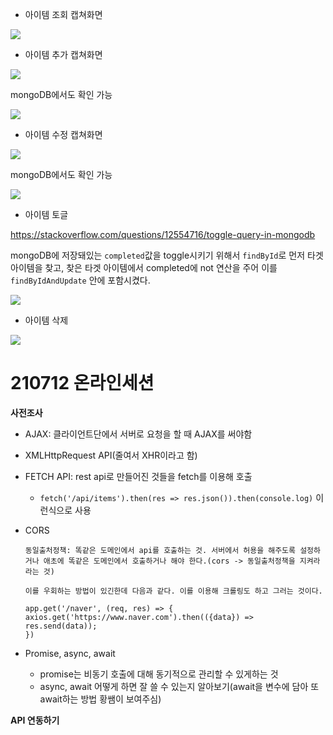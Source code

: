 - 아이템 조회 캡쳐화면

![](https://images.velog.io/images/pul8219/post/3a4a6044-49ab-47f1-a5f2-0f3da5262e2a/image.png)

- 아이템 추가 캡쳐화면

![](https://images.velog.io/images/pul8219/post/e709d55a-f8ce-4f89-84aa-b7e91252dcbf/image.png)

mongoDB에서도 확인 가능

![](https://images.velog.io/images/pul8219/post/54d5df07-33d7-4588-987b-03206cd12c61/image.png)

- 아이템 수정 캡쳐화면

![](https://images.velog.io/images/pul8219/post/28638f0a-cc04-40cc-a3e4-4cf564a7a1cc/image.png)

mongoDB에서도 확인 가능

![](https://images.velog.io/images/pul8219/post/7a71dd02-344d-4df7-9871-01547161ec57/image.png)

- 아이템 토글

<https://stackoverflow.com/questions/12554716/toggle-query-in-mongodb>

mongoDB에 저장돼있는 `completed`값을 toggle시키기 위해서 `findById`로 먼저 타겟 아이템을 찾고, 찾은 타겟 아이템에서 completed에 not 연산을 주어 이를 `findByIdAndUpdate` 안에 포함시켰다.

![](https://images.velog.io/images/pul8219/post/e47c69ac-a325-4ed3-aee4-367b929abb53/image.png)

- 아이템 삭제

![](https://images.velog.io/images/pul8219/post/0bec3e58-8e02-461c-ad12-4f3d676c9efd/image.png)

# 210712 온라인세션

**사전조사**

- AJAX: 클라이언트단에서 서버로 요청을 할 때 AJAX를 써야함
- XMLHttpRequest API(줄여서 XHR이라고 함)
- FETCH API: rest api로 만들어진 것들을 fetch를 이용해 호출
  - `fetch('/api/items').then(res => res.json()).then(console.log)` 이런식으로 사용
- CORS

  ```
  동일출처정책: 똑같은 도메인에서 api를 호출하는 것. 서버에서 허용을 해주도록 설정하거나 애초에 똑같은 도메인에서 호출하거나 해야 한다.(cors -> 동일출처정책을 지켜라 라는 것)

  이를 우회하는 방법이 있긴한데 다음과 같다. 이를 이용해 크롤링도 하고 그러는 것이다.

  app.get('/naver', (req, res) => {
  axios.get('https://www.naver.com').then(({data}) => res.send(data));
  })
  ```

- Promise, async, await
  - promise는 비동기 호출에 대해 동기적으로 관리할 수 있게하는 것
  - async, await 어떻게 하면 잘 쓸 수 있는지 알아보기(await을 변수에 담아 또 await하는 방법 황쌤이 보여주심)

**API 연동하기**

